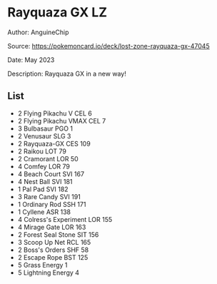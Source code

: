 # Rayquaza GX LZ

Author: AnguineChip

Source: <https://pokemoncard.io/deck/lost-zone-rayquaza-gx-47045>

Date: May 2023

Description: Rayquaza GX in a new way!

## List

* 2 Flying Pikachu V CEL 6
* 2 Flying Pikachu VMAX CEL 7
* 3 Bulbasaur PGO 1
* 2 Venusaur SLG 3
* 2 Rayquaza-GX CES 109
* 2 Raikou LOT 79
* 2 Cramorant LOR 50
* 4 Comfey LOR 79
* 4 Beach Court SVI 167
* 4 Nest Ball SVI 181
* 1 Pal Pad SVI 182
* 3 Rare Candy SVI 191
* 1 Ordinary Rod SSH 171
* 1 Cyllene ASR 138
* 4 Colress's Experiment LOR 155
* 4 Mirage Gate LOR 163
* 2 Forest Seal Stone SIT 156
* 3 Scoop Up Net RCL 165
* 2 Boss's Orders SHF 58
* 2 Escape Rope BST 125
* 5 Grass Energy 1
* 5 Lightning Energy 4
